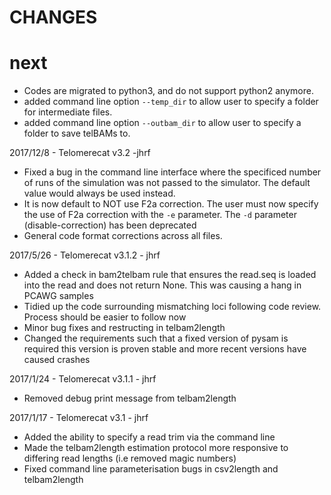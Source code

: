 # CHANGES

# next

* Codes are migrated to python3, and do not support python2 anymore.
* added command line option `--temp_dir` to allow user to specify a folder for intermediate files.
* added command line option `--outbam_dir` to allow user to specify a folder to save telBAMs to.

2017/12/8 - Telomerecat v3.2 -jhrf

- Fixed a bug in the command line interface where the specificed number
  of runs of the simulation was not passed to the simulator. The default value
  would always be used instead.
- It is now default to NOT use F2a correction. The user must now specify the use
  of F2a correction with the `-e` parameter. The `-d` parameter (disable-correction)
  has been deprecated
- General code format corrections across all files.


2017/5/26 - Telomerecat v3.1.2 - jhrf

- Added a check in bam2telbam rule that ensures the read.seq is loaded into
  the read and does not return None. This was causing a hang in PCAWG samples 
- Tidied up the code surrounding mismatching loci following code review.
  Process should be easier to follow now
- Minor bug fixes and restructing in telbam2length
- Changed the requirements such that a fixed version of pysam is required
  this version is proven stable and more recent versions have caused crashes

2017/1/24 - Telomerecat v3.1.1 - jhrf

- Removed debug print message from telbam2length

2017/1/17 - Telomerecat v3.1 - jhrf

- Added the ability to specify a read trim via the command line
- Made the telbam2length estimation protocol more responsive to differing
  read lengths (i.e removed magic numbers)
- Fixed command line parameterisation bugs in csv2length and telbam2length
